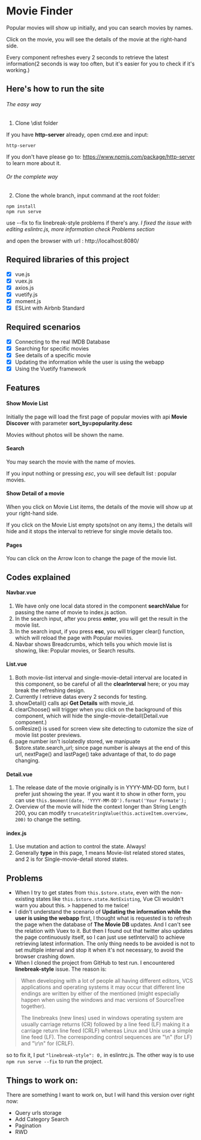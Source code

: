 # Movie Finder

Popular movies will show up initially, and you can search movies by names.

Click on the movie, you will see the details of the movie at the right-hand side.

Every component refreshes every 2 seconds to retrieve the latest information(2 seconds is way too often, but it's easier for you to check if it's working.)

## Here's how to run the site

###### The easy way
1. Clone \dist folder

If you have **http-server** already, open cmd.exe and input:

```
http-server
```

If you don't have please go to: https://www.npmjs.com/package/http-server 
to learn more about it.

###### Or the complete way
2. Clone the whole branch, input command at the root folder:

```
npm install
npm run serve
```

use --fix to fix linebreak-style problems if there's any.
*I fixed the issue with editing eslintrc.js, more information check Problems section*

and open the browser with url : http://localhost:8080/


## Required libraries of this project

- [x] vue.js
- [x] vuex.js
- [x] axios.js
- [x] vuetify.js
- [x] moment.js
- [x] ESLint with Airbnb Standard

## Required scenarios

- [x] Connecting to the real IMDB Database
- [x] Searching for specific movies
- [x] See details of a specific movie
- [x] Updating the information while the user is using the webapp
- [x] Using the Vuetify framework

## Features

#### Show Movie List

Initially the page will load the first page of popular movies with api **Movie Discover** with parameter **sort_by=popularity.desc**

Movies without photos will be shown the name.

#### Search

You may search the movie with the name of movies.

If you input nothing or pressing *esc*, you will see default list : popular movies.

#### Show Detail of a movie

When you click on Movie List items, the details of the movie will show up at your right-hand side.

If you click on the Movie List empty spots(not on any items,) the details will hide and it stops the interval to retrieve for single movie details too.

#### Pages

You can click on the Arrow Icon to change the page of the movie list.

## Codes explained

#### Navbar.vue

1. We have only one local data stored in the component **searchValue** for passing the name of movie to index.js action.
2. In the search input, after you press **enter**, you will get the result in the movie list.
3. In the search input, if you press **esc**, you will trigger clear() function, which will reload the page with Popular movies.
4. Navbar shows Breadcrumbs, which tells you which movie list is showing, like: Popular movies, or Search results.

#### List.vue

1. Both movie-list interval and single-movie-detail interval are located in this component, so be careful of all the **clearInterval** here; or you may break the refreshing design.
2. Currently I retrieve datas every 2 seconds for testing.
3. showDetail() calls api **Get Details** with movie_id.
4. clearChoose() will trigger when you click on the background of this component, which will hide the single-movie-detail(Detail.vue component.)
5. onResize() is used for screen view site detecting to cutomize the size of movie list poster previews.
6. page number isn't isolatedly stored, we manipuate $store.state.search_url; since page number is always at the end of this url, nextPage() and lastPage() take advantage of that, to do page changing.

#### Detail.vue

1. The release date of the movie originally is in YYYY-MM-DD form, but I prefer just showing the year. If you want it to show in other form, you can use ```this.$moment(date, 'YYYY-MM-DD').format('Your Formate');```
2. Overview of the movie will hide the context longer than String Length 200, you can modify ```truncateStringValue(this.activeItem.overview, 200)``` to change the setting.

#### index.js

1. Use mutation and action to control the state. Always!
2. Generally **type** in this page, 1 means Movie-list related stored states, and 2 is for Single-movie-detail stored states.

## Problems 

* When I try to get states from ```this.$store.state```, even with the non-existing states like ```this.$store.state.NotExisting```, Vue Cli wouldn't warn you about this. > happened to me twice!
* I didn't understand the scenario of **Updating the information while the user is using the webapp** first, I thought what is requested is to refresh the page when the database of **The Movie DB** updates. And I can't see the relation with Vuex to it. But then I found out that twitter also updates the page continuously itself, so I can just use setInterval() to achieve retrieving latest information. The only thing needs to be avoided is not to set multiple interval and stop it when it's not necessary, to avoid the browser crashing down.
* When I cloned the project from GitHub to test run. I encountered **linebreak-style** issue. The reason is:
> When developing with a lot of people all having different editors, VCS applications and operating systems it may occur that different line endings are written by either of the mentioned (might especially happen when using the windows and mac versions of SourceTree together).
> 
> The linebreaks (new lines) used in windows operating system are usually carriage returns (CR) followed by a line feed (LF) making it a carriage return line feed (CRLF) whereas Linux and Unix use a simple line feed (LF). The corresponding control sequences are "\n" (for LF) and "\r\n" for (CRLF).

so to fix it, I put ```"linebreak-style": 0,``` in eslintrc.js. The other way is to use ```npm run serve --fix``` to run the project.

## Things to work on:

There are something I want to work on, but I will hand this version over right now:
* Query urls storage
* Add Category Search
* Pagination
* RWD

